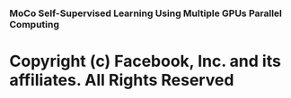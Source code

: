 ### MoCo Self-Supervised Learning Using Multiple GPUs Parallel Computing 
# Copyright (c) Facebook, Inc. and its affiliates. All Rights Reserved
